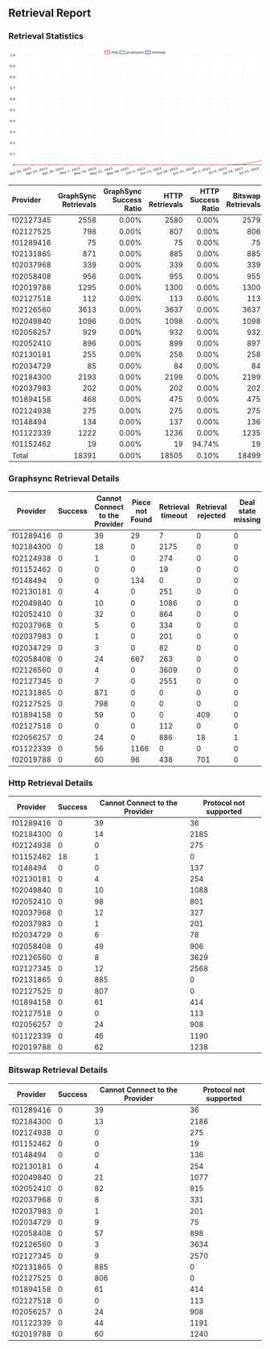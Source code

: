 ## Retrieval Report
### Retrieval Statistics
<img src="https://raw.githubusercontent.com/data-preservation-programs/filplus-checker-assets/main/filecoin-project/filecoin-plus-large-datasets/issues/1798/1690278565222.png"/>

| Provider  | GraphSync Retrievals | GraphSync Success Ratio | HTTP Retrievals | HTTP Success Ratio | Bitswap Retrievals | Bitswap Success Ratio |
| :-------- | -------------------: | ----------------------: | --------------: | -----------------: | -----------------: | --------------------: |
| f02127345 |                 2558 |                   0.00% |            2580 |              0.00% |               2579 |                 0.00% |
| f02127525 |                  798 |                   0.00% |             807 |              0.00% |                806 |                 0.00% |
| f01289416 |                   75 |                   0.00% |              75 |              0.00% |                 75 |                 0.00% |
| f02131865 |                  871 |                   0.00% |             885 |              0.00% |                885 |                 0.00% |
| f02037968 |                  339 |                   0.00% |             339 |              0.00% |                339 |                 0.00% |
| f02058408 |                  956 |                   0.00% |             955 |              0.00% |                955 |                 0.00% |
| f02019788 |                 1295 |                   0.00% |            1300 |              0.00% |               1300 |                 0.00% |
| f02127518 |                  112 |                   0.00% |             113 |              0.00% |                113 |                 0.00% |
| f02126560 |                 3613 |                   0.00% |            3637 |              0.00% |               3637 |                 0.00% |
| f02049840 |                 1096 |                   0.00% |            1098 |              0.00% |               1098 |                 0.00% |
| f02056257 |                  929 |                   0.00% |             932 |              0.00% |                932 |                 0.00% |
| f02052410 |                  896 |                   0.00% |             899 |              0.00% |                897 |                 0.00% |
| f02130181 |                  255 |                   0.00% |             258 |              0.00% |                258 |                 0.00% |
| f02034729 |                   85 |                   0.00% |              84 |              0.00% |                 84 |                 0.00% |
| f02184300 |                 2193 |                   0.00% |            2199 |              0.00% |               2199 |                 0.00% |
| f02037983 |                  202 |                   0.00% |             202 |              0.00% |                202 |                 0.00% |
| f01894158 |                  468 |                   0.00% |             475 |              0.00% |                475 |                 0.00% |
| f02124938 |                  275 |                   0.00% |             275 |              0.00% |                275 |                 0.00% |
| f0148494  |                  134 |                   0.00% |             137 |              0.00% |                136 |                 0.00% |
| f01122339 |                 1222 |                   0.00% |            1236 |              0.00% |               1235 |                 0.00% |
| f01152462 |                   19 |                   0.00% |              19 |             94.74% |                 19 |                 0.00% |
| Total     |                18391 |                   0.00% |           18505 |              0.10% |              18499 |                 0.00% |

### Graphsync Retrieval Details
| Provider  | Success | Cannot Connect to the Provider | Piece not Found | Retrieval timeout | Retrieval rejected | Deal state missing | General retrieval failure |
| --------- | ------- | ------------------------------ | --------------- | ----------------- | ------------------ | ------------------ | ------------------------- |
| f01289416 | 0       | 39                             | 29              | 7                 | 0                  | 0                  | 0                         |
| f02184300 | 0       | 18                             | 0               | 2175              | 0                  | 0                  | 0                         |
| f02124938 | 0       | 1                              | 0               | 274               | 0                  | 0                  | 0                         |
| f01152462 | 0       | 0                              | 0               | 19                | 0                  | 0                  | 0                         |
| f0148494  | 0       | 0                              | 134             | 0                 | 0                  | 0                  | 0                         |
| f02130181 | 0       | 4                              | 0               | 251               | 0                  | 0                  | 0                         |
| f02049840 | 0       | 10                             | 0               | 1086              | 0                  | 0                  | 0                         |
| f02052410 | 0       | 32                             | 0               | 864               | 0                  | 0                  | 0                         |
| f02037968 | 0       | 5                              | 0               | 334               | 0                  | 0                  | 0                         |
| f02037983 | 0       | 1                              | 0               | 201               | 0                  | 0                  | 0                         |
| f02034729 | 0       | 3                              | 0               | 82                | 0                  | 0                  | 0                         |
| f02058408 | 0       | 24                             | 667             | 263               | 0                  | 0                  | 2                         |
| f02126560 | 0       | 4                              | 0               | 3609              | 0                  | 0                  | 0                         |
| f02127345 | 0       | 7                              | 0               | 2551              | 0                  | 0                  | 0                         |
| f02131865 | 0       | 871                            | 0               | 0                 | 0                  | 0                  | 0                         |
| f02127525 | 0       | 798                            | 0               | 0                 | 0                  | 0                  | 0                         |
| f01894158 | 0       | 59                             | 0               | 0                 | 409                | 0                  | 0                         |
| f02127518 | 0       | 0                              | 0               | 112               | 0                  | 0                  | 0                         |
| f02056257 | 0       | 24                             | 0               | 886               | 18                 | 1                  | 0                         |
| f01122339 | 0       | 56                             | 1166            | 0                 | 0                  | 0                  | 0                         |
| f02019788 | 0       | 60                             | 96              | 438               | 701                | 0                  | 0                         |

### Http Retrieval Details
| Provider  | Success | Cannot Connect to the Provider | Protocol not supported |
| --------- | ------- | ------------------------------ | ---------------------- |
| f01289416 | 0       | 39                             | 36                     |
| f02184300 | 0       | 14                             | 2185                   |
| f02124938 | 0       | 0                              | 275                    |
| f01152462 | 18      | 1                              | 0                      |
| f0148494  | 0       | 0                              | 137                    |
| f02130181 | 0       | 4                              | 254                    |
| f02049840 | 0       | 10                             | 1088                   |
| f02052410 | 0       | 98                             | 801                    |
| f02037968 | 0       | 12                             | 327                    |
| f02037983 | 0       | 1                              | 201                    |
| f02034729 | 0       | 6                              | 78                     |
| f02058408 | 0       | 49                             | 906                    |
| f02126560 | 0       | 8                              | 3629                   |
| f02127345 | 0       | 12                             | 2568                   |
| f02131865 | 0       | 885                            | 0                      |
| f02127525 | 0       | 807                            | 0                      |
| f01894158 | 0       | 61                             | 414                    |
| f02127518 | 0       | 0                              | 113                    |
| f02056257 | 0       | 24                             | 908                    |
| f01122339 | 0       | 46                             | 1190                   |
| f02019788 | 0       | 62                             | 1238                   |

### Bitswap Retrieval Details
| Provider  | Success | Cannot Connect to the Provider | Protocol not supported |
| --------- | ------- | ------------------------------ | ---------------------- |
| f01289416 | 0       | 39                             | 36                     |
| f02184300 | 0       | 13                             | 2186                   |
| f02124938 | 0       | 0                              | 275                    |
| f01152462 | 0       | 0                              | 19                     |
| f0148494  | 0       | 0                              | 136                    |
| f02130181 | 0       | 4                              | 254                    |
| f02049840 | 0       | 21                             | 1077                   |
| f02052410 | 0       | 82                             | 815                    |
| f02037968 | 0       | 8                              | 331                    |
| f02037983 | 0       | 1                              | 201                    |
| f02034729 | 0       | 9                              | 75                     |
| f02058408 | 0       | 57                             | 898                    |
| f02126560 | 0       | 3                              | 3634                   |
| f02127345 | 0       | 9                              | 2570                   |
| f02131865 | 0       | 885                            | 0                      |
| f02127525 | 0       | 806                            | 0                      |
| f01894158 | 0       | 61                             | 414                    |
| f02127518 | 0       | 0                              | 113                    |
| f02056257 | 0       | 24                             | 908                    |
| f01122339 | 0       | 44                             | 1191                   |
| f02019788 | 0       | 60                             | 1240                   |
